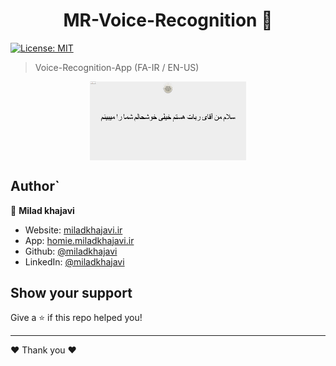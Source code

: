 <h1 align="center"> MR-Voice-Recognition 👋</h1>
<p>
 
  <a href="#" target="_blank">
    <img alt="License: MIT" src="https://img.shields.io/badge/License-MIT-yellow.svg" />
  </a>
</p>

> Voice-Recognition-App (FA-IR / EN-US)
<p align="center">
  <img src="./public/mrrobot.png" style="display:block;margin-left:auto;margin-right:auto;width:250px;">
</p>

## Author`

👤 **Milad khajavi**

* Website: [miladkhajavi.ir](https://miladkhajavi.ir)
* App: [homie.miladkhajavi.ir](https://homie.miladkhajavi.ir)
* Github: [@miladkhajavi](https://github.com/miladkhajavi)
* LinkedIn: [@miladkhajavi](https://linkedin.com/in/miladkhajavi)

## Show your support

Give a ⭐️ if this repo helped you!

***

 ❤️ Thank you ❤️
